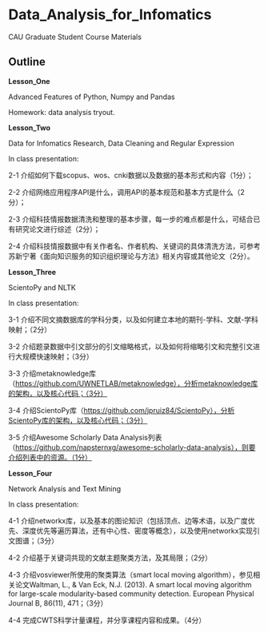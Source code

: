# Data_Analysis_for_Infomatics
CAU Graduate Student Course Materials

## Outline

**Lesson_One**

Advanced Features of Python, Numpy and Pandas

Homework: data analysis tryout.

**Lesson_Two**

Data for Infomatics Research, Data Cleaning and Regular Expression

In class presentation: 

2-1 介绍如何下载scopus、wos、cnki数据以及数据的基本形式和内容（1分）；

2-2 介绍网络应用程序API是什么，调用API的基本规范和基本方式是什么（2分）；

2-3 介绍科技情报数据清洗和整理的基本步骤，每一步的难点都是什么，可结合已有研究论文进行综述（2分）；

2-4 介绍科技情报数据中有关作者名、作者机构、关键词的具体清洗方法，可参考苏新宁著《面向知识服务的知识组织理论与方法》相关内容或其他论文（2分）。

**Lesson_Three**

ScientoPy and NLTK

In class presentation:

3-1 介绍不同文摘数据库的学科分类，以及如何建立本地的期刊-学科、文献-学科映射；（2分）

3-2 介绍题录数据中引文部分的引文缩略格式，以及如何将缩略引文和完整引文进行大规模快速映射；（3分）

3-3 介绍metaknowledge库（https://github.com/UWNETLAB/metaknowledge），分析metaknowledge库的架构，以及核心代码；（3分）

3-4 介绍ScientoPy库（https://github.com/jpruiz84/ScientoPy），分析ScientoPy库的架构，以及核心代码；（3分）

3-5 介绍Awesome Scholarly Data Analysis列表（https://github.com/napsternxg/awesome-scholarly-data-analysis），则要介绍列表中的资源。（1分）

**Lesson_Four**

Network Analysis and Text Mining

In class presentation:

4-1 介绍networkx库，以及基本的图论知识（包括顶点、边等术语，以及广度优先、深度优先等遍历算法，还有中心性、密度等概念），以及使用networkx实现引文图谱；（3分）

4-2 介绍基于关键词共现的文献主题聚类方法，及其局限；（2分）

4-3 介绍vosviewer所使用的聚类算法（smart local moving algorithm），参见相关论文Waltman, L., & Van Eck, N.J. (2013). A smart local moving algorithm for large-scale modularity-based community detection. European Physical Journal B, 86(11), 471；（3分）

4-4 完成CWTS科学计量课程，并分享课程内容和成果。（4分）
